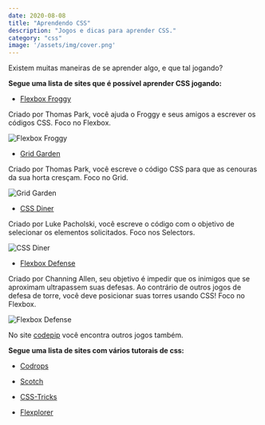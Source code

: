 ```yaml
---
date: 2020-08-08
title: "Aprendendo CSS"
description: "Jogos e dicas para aprender CSS."
category: "css"
image: '/assets/img/cover.png'
---
```


Existem muitas maneiras de se aprender algo, e que tal jogando?

<b>Segue uma lista de sites que é possível aprender CSS jogando:</b>

- <a href="http://flexboxfroggy.com/" target="_blank" rel="noopener noreferrer">Flexbox Froggy</a>

Criado por Thomas Park, você ajuda o Froggy e seus amigos a escrever os códigos CSS. Foco no Flexbox.

![Flexbox Froggy](/assets/img/flexboxfroggy.png)

- <a href="http://cssgridgarden.com/" target="_blank" rel="noopener noreferrer">Grid Garden</a>

Criado por Thomas Park, você escreve o código CSS para que as cenouras da sua horta cresçam. Foco no Grid.

![Grid Garden](/assets/img/gridgarden.png)

- <a href="https://flukeout.github.io/" target="_blank" rel="noopener noreferrer">CSS Diner</a>

Criado por Luke Pacholski, você escreve o código com o objetivo de selecionar os elementos solicitados. Foco nos Selectors.

![CSS Diner](/assets/img/cssdiner.png)

- <a href="http://www.flexboxdefense.com/" target="_blank" rel="noopener noreferrer">Flexbox Defense</a>

Criado por Channing Allen, seu objetivo é impedir que os inimigos que se aproximam ultrapassem suas defesas. Ao contrário de outros jogos de defesa de torre, você deve posicionar suas torres usando CSS! Foco no Flexbox.

![Flexbox Defense](/assets/img/flexboxdefense.jpg)

No site <a href="https://codepip.com/games/" target="_blank" rel="noopener noreferrer">codepip</a> você encontra outros jogos também.

<b>Segue uma lista de sites com vários tutorais de css:</b>

- <a href="http://tympanus.net/codrops/" target="_blank" rel="noopener noreferrer">Codrops</a>

- <a href="https://scotch.io/tutorials" target="_blank" rel="noopener noreferrer">Scotch</a>

- <a href="https://css-tricks.com/" target="_blank" rel="noopener noreferrer">CSS-Tricks</a>

- <a href="https://bennettfeely.com/flexplorer/" target="_blank" rel="noopener noreferrer">Flexplorer</a>
